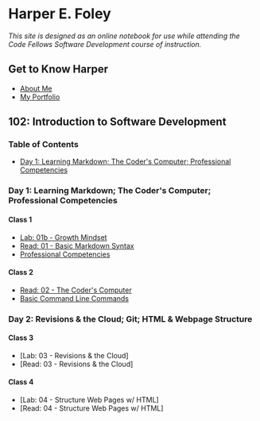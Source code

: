 # Harper E. Foley

*This site is designed as an online notebook for use while attending the Code Fellows Software Development course of instruction.*

## Get to Know Harper

* [About Me](https://hfoley2013.github.io/reading-notes/bio)
* [My Portfolio](https://github.com/hfoley2013)

## 102: Introduction to Software Development
### Table of Contents
* [Day 1: Learning Markdown; The Coder's Computer; Professional Competencies](https://hfoley2013.github.io/reading-notes/#day-1-learning-markdown-the-coders-computer-professional-competencies)

### Day 1: Learning Markdown; The Coder's Computer; Professional Competencies
#### Class 1
* [Lab: 01b - Growth Mindset](https://hfoley2013.github.io/reading-notes/102/growth-mindset)
* [Read: 01 - Basic Markdown Syntax](https://hfoley2013.github.io/reading-notes/102/markdown-notes)
* [Professional Competencies](https://hfoley2013.github.io/reading-notes/102/professional-competencies)

#### Class 2
* [Read: 02 - The Coder's Computer](https://hfoley2013.github.io/reading-notes/102/coders-computer)
* [Basic Command Line Commands](https://hfoley2013.github.io/reading-notes/102/command-line)

### Day 2: Revisions & the Cloud; Git; HTML & Webpage Structure
#### Class 3
* [Lab: 03 - Revisions & the Cloud]
* [Read: 03 - Revisions & the Cloud]

#### Class 4
* [Lab: 04 - Structure Web Pages w/ HTML]
* [Read: 04 - Structure Web Pages w/ HTML]